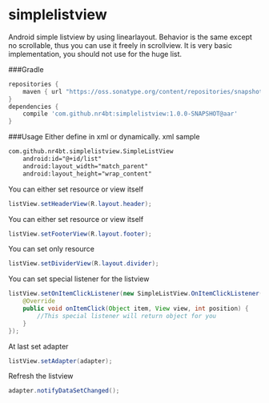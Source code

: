 simplelistview
==============

Android simple listview by using linearlayout. Behavior is the same except no scrollable, thus you can use it freely in scrollview. It is very basic implementation, you should not use for the huge list.

###Gradle
```groovy
repositories {
    maven { url "https://oss.sonatype.org/content/repositories/snapshots/"}
}
dependencies {
    compile 'com.github.nr4bt:simplelistview:1.0.0-SNAPSHOT@aar'
}
```

###Usage
Either define in xml or dynamically.
xml sample
```xml
com.github.nr4bt.simplelistview.SimpleListView
    android:id="@+id/list"                     
    android:layout_width="match_parent"        
    android:layout_height="wrap_content"
```

You can either set resource or view itself
```java
listView.setHeaderView(R.layout.header);
```

You can either set resource or view itself 
```java
listView.setFooterView(R.layout.footer);
```

You can set only resource  
```java
listView.setDividerView(R.layout.divider);
```

You can set special listener for the listview
```java
listView.setOnItemClickListener(new SimpleListView.OnItemClickListener() { 
    @Override                                                              
    public void onItemClick(Object item, View view, int position) {        
        //This special listener will return object for you                                                            
    }                                                                      
});
```

At last set adapter
```java
listView.setAdapter(adapter);
```

Refresh the listview                                             
```java
adapter.notifyDataSetChanged();
```
